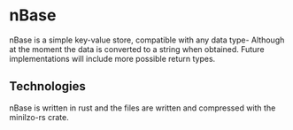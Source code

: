 # nBase

nBase is a simple key-value store, compatible with any data type- Although at the moment the data is converted to a string when obtained. Future implementations will include more possible return types.

## Technologies

nBase is written in rust and the files are written and compressed with the minilzo-rs crate.

